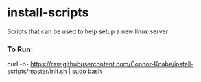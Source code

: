 # install-scripts
Scripts that can be used to help setup a new linux server

### To Run:

curl -o- https://raw.githubusercontent.com/Connor-Knabe/install-scripts/master/init.sh | sudo bash
